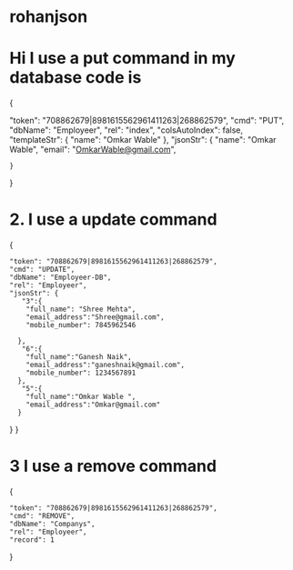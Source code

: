 # rohanjson



# Hi I use a put command in my database code is


{

"token": "708862679|8981615562961411263|268862579",
    "cmd": "PUT",
    "dbName": "Employeer",
    "rel": "index",
    "colsAutoIndex": false,
    "templateStr": {
        "name": "Omkar Wable"
    },
    "jsonStr": {
        "name": "Omkar Wable",
        "email": "OmkarWable@gmail.com",
        

    }
}





# 2. I use a update command
{



    "token": "708862679|8981615562961411263|268862579",
    "cmd": "UPDATE",
    "dbName": "Employeer-DB",
    "rel": "Employeer",
    "jsonStr": {
       "3":{
        "full_name": "Shree Mehta",
        "email_address":"Shree@gmail.com",
        "mobile_number": 7845962546

      },
       "6":{
        "full_name":"Ganesh Naik",
        "email_address":"ganeshnaik@gmail.com",
        "mobile_number": 1234567891
      },
       "5":{
        "full_name":"Omkar Wable ",
        "email_address":"Omkar@gmail.com"
      }
   }
}



# 3 I use a remove command

{

    "token": "708862679|8981615562961411263|268862579", 
    "cmd": "REMOVE",
    "dbName": "Companys",
    "rel": "Employeer",
    "record": 1
    
}

